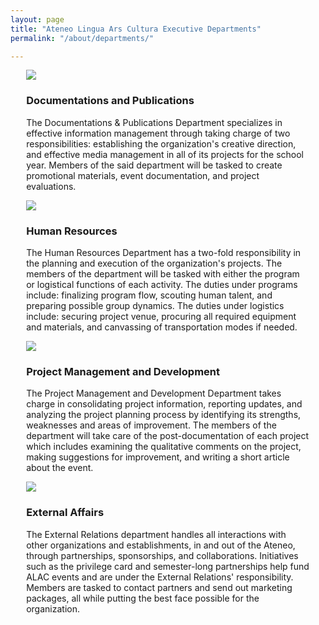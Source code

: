 ```yaml
---
layout: page
title: "Ateneo Lingua Ars Cultura Executive Departments"
permalink: "/about/departments/"

---
```


<div class="slick-slider-class" data-slick='{
  "dots": true,
  "infinite": true,
  "speed": 300,
  "slidesToShow": 1,
  "adaptiveHeight": true,
  "autoplaySpeed": 10000,
  "autoplay":true
}' style="margin-left:5%;max-width:90%;">
    <div>
        <img src="http://i.imgur.com/6Kh62o3.jpg" style="max-height: 100%;" />
        <h3>Documentations and Publications</h3>
        <p>The Documentations & Publications Department specializes in effective information management through taking charge of two responsibilities: establishing the organization's creative direction, and effective media management in all of its projects for the school year. Members of the said department will be tasked to create promotional materials, event documentation, and project evaluations. </p>
    </div>
    <div>
        <img src="http://i.imgur.com/vQbhLZH.jpg" style="max-height: 100%;" />
        <h3>Human Resources </h3>
        <p>The Human Resources Department has a two-fold responsibility in the planning and execution of the organization's projects. The members of the department will be tasked with either the program or logistical functions of each activity. The duties under programs include: finalizing program flow, scouting human talent, and preparing possible group dynamics. The duties under logistics include: securing project venue, procuring all required equipment and materials, and canvassing of transportation modes if needed.</p>
    </div>
    <div>
        <img src="https://cloud.githubusercontent.com/assets/1387307/10488147/d9cd8398-72c9-11e5-94c8-123f1ac5087e.jpg" style="max-height: 100%;" />
        <h3>Project Management and Development</h3>
        <p>The Project Management and Development Department takes charge in consolidating project information, reporting updates, and analyzing the project planning process by identifying its strengths, weaknesses and areas of improvement. The members of the department will take care of the post-documentation of each project which includes examining the qualitative comments on the project, making suggestions for improvement, and writing a short article about the event.</p>
    </div>
    <div>
        <img src="https://cloud.githubusercontent.com/assets/1387307/10488146/d9c5bfc8-72c9-11e5-84c7-30ca1667a98e.jpg" style="max-height: 100%;" />
        <h3>External Affairs</h3>
        <p>The External Relations department handles all interactions with other organizations and establishments, in and out of the Ateneo, through partnerships, sponsorships, and collaborations. Initiatives such as the privilege card and semester-long partnerships help fund ALAC events and are under the External Relations' responsibility. Members are tasked to contact partners and send out marketing packages, all while putting the best face possible for the organization.</p>
    </div>
</div>